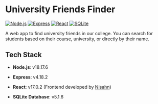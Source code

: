 # University Friends Finder

[![Node.js](https://img.shields.io/badge/Node.js-v14.17.6-green)](https://nodejs.org/)
[![Express](https://img.shields.io/badge/Express-v4.17.1-blue)](https://expressjs.com/)
[![React](https://img.shields.io/badge/React-v17.0.2-blue)](https://reactjs.org/)
[![SQLite](https://img.shields.io/badge/SQLite-v3.36.0-blue)](https://www.sqlite.org/)

A web app to find university friends in our college. You can search for students based on their course, university, or directly by their name.

## Tech Stack

- **Node.js**: v18.17.6
- **Express**: v4.18.2
- **React**: v17.0.2 (Frontend developed by [Nisahn](https://github.com/nishansanjuka/))

- **SQLite Database**: v5.1.6

